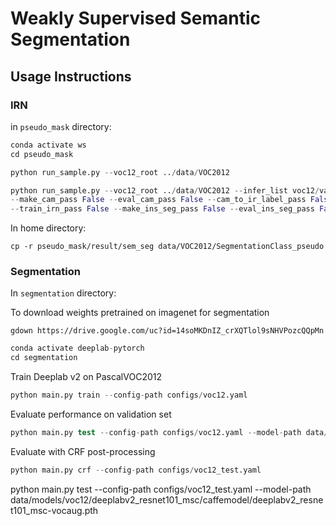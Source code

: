 # Weakly Supervised Semantic Segmentation

## Usage Instructions

### IRN

in `pseudo_mask` directory:

```python
conda activate ws
cd pseudo_mask
```

```python
python run_sample.py --voc12_root ../data/VOC2012
```

```python
python run_sample.py --voc12_root ../data/VOC2012 --infer_list voc12/val.txt --train_cam_pass False \
--make_cam_pass False --eval_cam_pass False --cam_to_ir_label_pass False \
--train_irn_pass False --make_ins_seg_pass False --eval_ins_seg_pass False --make_sem_seg_pass False
```

In home directory:
```
cp -r pseudo_mask/result/sem_seg data/VOC2012/SegmentationClass_pseudo
```

### Segmentation

In `segmentation` directory:

To download weights pretrained on imagenet for segmentation
```
gdown https://drive.google.com/uc?id=14soMKDnIZ_crXQTlol9sNHVPozcQQpMn
```

```python
conda activate deeplab-pytorch
cd segmentation
```

Train Deeplab v2 on PascalVOC2012
```python
python main.py train --config-path configs/voc12.yaml
```

Evaluate performance on validation set

```s
python main.py test --config-path configs/voc12.yaml --model-path data/models/voc12/deeplabv2_resnet101_msc/train/checkpoint_final.pth
```

Evaluate with CRF post-processing
```python
python main.py crf --config-path configs/voc12_test.yaml
```


python main.py test --config-path configs/voc12_test.yaml --model-path data/models/voc12/deeplabv2_resnet101_msc/caffemodel/deeplabv2_resnet101_msc-vocaug.pth

